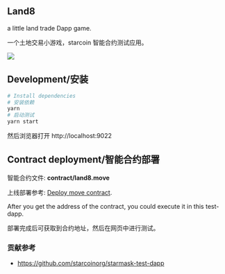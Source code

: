 ## Land8

a little land trade Dapp game.

一个土地交易小游戏，starcoin 智能合约测试应用。

![](https://raw.githubusercontent.com/hitop/land8/main/webui.png.png)

## Development/安装

``` sh
# Install dependencies
# 安装依赖
yarn
# 启动测试
yarn start
```

然后浏览器打开 http://localhost:9022

## Contract deployment/智能合约部署

智能合约文件: **contract/land8.move**

上线部署参考: [Deploy move contract](https://developer.starcoin.org/en/tutorials/deploy_move_contract/).

After you get the address of the contract, you could execute it in this test-dapp.

部署完成后可获取到合约地址，然后在网页中进行测试。

### 贡献参考

- https://github.com/starcoinorg/starmask-test-dapp